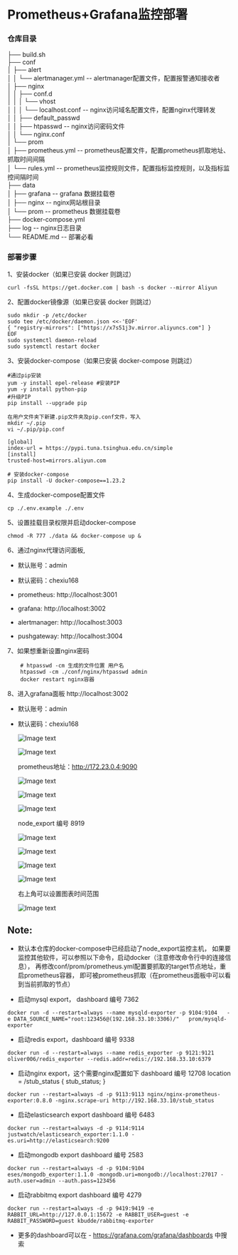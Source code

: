 # Prometheus+Grafana监控部署

### 仓库目录
├── build.sh<br>
├── conf<br>
│   ├── alert<br>
│   │   └── alertmanager.yml -- alertmanager配置文件，配置报警通知接收者<br>
│   ├── nginx<br>
│   │   ├── conf.d<br>
│   │   │   └── vhost<br>
│   │   │       └── localhost.conf    -- nginx访问域名配置文件，配置nginx代理转发<br>
│   │   ├── default_passwd<br>
│   │   ├── htpasswd -- nginx访问密码文件<br>
│   │   └── nginx.conf<br>
│   └── prom<br>
│       ├── prometheus.yml    -- prometheus配置文件，配置prometheus抓取地址、抓取时间间隔<br>
│       └── rules.yml         -- prometheus监控规则文件，配置指标监控规则，以及指标监控间隔时间<br>
├── data<br>
│   ├── grafana        -- grafana 数据挂载卷<br>
│   ├── nginx          -- nginx网站根目录<br>
│   └── prom           -- prometheus 数据挂载卷<br>
├── docker-compose.yml<br>
├── log  -- nginx日志目录 <br>
└── README.md          -- 部署必看<br>

### 部署步骤
1、安装docker（如果已安装 docker 则跳过）
```
curl -fsSL https://get.docker.com | bash -s docker --mirror Aliyun
```

2、配置docker镜像源（如果已安装 docker 则跳过）
```
sudo mkdir -p /etc/docker
sudo tee /etc/docker/daemon.json <<-'EOF'
{ "registry-mirrors": ["https://x7s51j3v.mirror.aliyuncs.com"] }
EOF
sudo systemctl daemon-reload
sudo systemctl restart docker
```

3、安装docker-compose（如果已安装 docker-compose 则跳过）
```
#通过pip安装
yum -y install epel-release #安装PIP
yum -y install python-pip
#升级PIP
pip install --upgrade pip

在用户文件夹下新建.pip文件夹及pip.conf文件，写入
mkdir ~/.pip
vi ~/.pip/pip.conf

[global]
index-url = https://pypi.tuna.tsinghua.edu.cn/simple
[install]
trusted-host=mirrors.aliyun.com

# 安装docker-compose
pip install -U docker-compose==1.23.2

```


4、生成docker-compose配置文件
```
cp ./.env.example ./.env
```

5、设置挂载目录权限并启动docker-compose
```
chmod -R 777 ./data && docker-compose up &
```

6、通过nginx代理访问面板,
- 默认账号：admin
- 默认密码：chexiu168
- prometheus:  http://localhost:3001

- grafana:  http://localhost:3002

- alertmanager:  http://localhost:3003

- pushgateway:  http://localhost:3004

7、如果想重新设置nginx密码
```
    # htpasswd -cm 生成的文件位置 用户名
    htpasswd -cm ./conf/nginx/htpasswd admin
    docker restart nginx容器
```

8、进入grafana面板 http://localhost:3002
- 默认账号：admin
- 默认密码：chexiu168
   
   ![Image text](img/1609157323(1).jpg)
   
   ![Image text](img/1609157350(1).jpg)
   
   prometheus地址：http://172.23.0.4:9090
   
   ![Image text](img/1609157491(1).jpg)
   
   ![Image text](img/1609157525(1).jpg)
   
   ![Image text](img/1609157539(1).jpg)
   
   node_export 编号 8919
   
   ![Image text](img/1609157550(1).jpg)
   
   ![Image text](img/1609157568(1).jpg)
   
   ![Image text](img/1609157591(1).jpg)
   
   ![Image text](img/1609157611(1).jpg)
   
   右上角可以设置图表时间范围
   
   ![Image text](img/1609158624(1).jpg)
   

## Note:
- 默认本仓库的docker-compose中已经启动了node_export监控主机，
如果要监控其他软件，可以参照以下命令，启动docker（注意修改命令行中的连接信息），
再修改conf/prom/prometheus.yml配置要抓取的target节点地址，重启prometheus容器，
即可被prometheus抓取（在prometheus面板中可以看到当前抓取的节点）

- 启动mysql export， dashboard 编号 7362
```
docker run -d --restart=always --name mysqld-exporter -p 9104:9104   -e DATA_SOURCE_NAME="root:123456@(192.168.33.10:3306)/"   prom/mysqld-exporter
``` 

- 启动redis export，dashboard 编号 9338
```
docker run -d --restart=always --name redis_exporter -p 9121:9121 oliver006/redis_exporter --redis.addr=redis://192.168.33.10:6379
```

- 启动nginx export，这个需要nginx配置如下 dashboard 编号 12708
location = /stub_status {
   stub_status;
}
```
docker run --restart=always -d -p 9113:9113 nginx/nginx-prometheus-exporter:0.8.0 -nginx.scrape-uri http://192.168.33.10/stub_status
```

- 启动elasticsearch export dashboard 编号 6483
```
docker run --restart=always -d -p 9114:9114 justwatch/elasticsearch_exporter:1.1.0 -es.uri=http://elasticsearch:9200
```

- 启动mongodb export  dashboard 编号 2583
```
docker run --restart=always -d -p 9104:9104 eses/mongodb_exporter:1.1.0 -mongodb.uri=mongodb://localhost:27017 -auth.user=admin --auth.pass=123456
```

- 启动rabbitmq export  dashboard 编号 4279
```
docker run --restart=always -d -p 9419:9419 -e RABBIT_URL=http://127.0.0.1:15672 -e RABBIT_USER=guest -e RABBIT_PASSWORD=guest kbudde/rabbitmq-exporter
```

- 更多的dashboard可以在 - https://grafana.com/grafana/dashboards 中搜索




